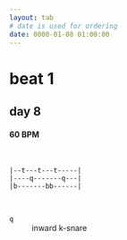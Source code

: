 ```yaml
---
layout: tab
# date is used for ordering
date: 0000-01-08 01:00:00
---
```


# beat 1
## day 8

#### 60 BPM

<br/>

```
|--t---t---t-----|
|----q-------q---|
|b-------bb------|
```

<br/>

<dl>
    <dt><code>q</code></dt><dd>inward k-snare</dd>
</dl>
